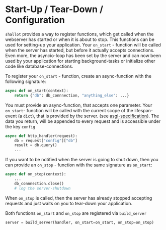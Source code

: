 # Start-Up / Tear-Down / Configuration

`shallot` provides a way to register functions, which get called when the webserver has started or when it is about to stop.
This functions can be used for setting-up your application. Your `on_start` - function will be called when the server has started,
but before it actually accepts connections. Even more, the asyncio-loop has been set by the server and can now been used by 
your application for starting background-tasks or initialize other code like database-connections.

To register your `on_start` - function, create an async-function with the following signature:

```python
async def on_start(context):
    return {"db": db_connnection, "anything_else": ...}

```

You must provide an async-function, that accepts one parameter. Your `on_start`- function will be called with the current scope of the 
lifespan-event (a `dict`), that is provided by the server. (see [asgi-specification](https://asgi.readthedocs.io/en/latest/specs/lifespan.html#lifespan-protocol)). The data you return, will be appended to every request
and is accessible under the key `config`

```python
async def http_handler(request):
    db = request["config"]["db"]
    result = db.query()
    ...

```

If you want to be notified when the server is going to shut down, then you can provide an `on_stop` - function with the same signature
as `on_start`:

```python
async def on_stop(context):
    ...
    db_connnection.close()
    # log the server-shutdown
```

When `on_stop` is called, then the server has already stopped accepting requests and just waits on you to tear-down your application.

Both functions `on_start` and `on_stop` are registered via `build_server`

```python
server = build_server(handler, on_start=on_start, on_stop=on_stop)

```






